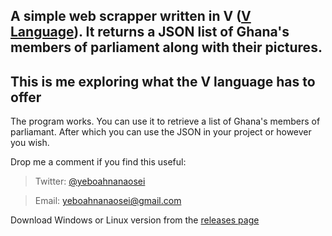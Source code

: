 ## A simple web scrapper written in V ([V Language](https://vlang.io)). It returns a JSON list of Ghana's members of parliament along with their pictures.
## This is me exploring what the V language has to offer


The program works. You can use it to retrieve a list of Ghana's members of parliamant.
After which you can use the JSON in your project or however you wish.

Drop me a comment if you find this useful:
> Twitter: [@yeboahnanaosei](https://twitter.com/yeboahnanaosei)

> Email: [yeboahnanaosei@gmail.com](mailto://yeboahnanaosei@gmail.com)

Download Windows or Linux version from the [releases page](https://github.com/yeboahnanaosei/members-of-parliament/releases)

